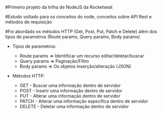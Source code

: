 #Primeiro projeto da trilha de NodeJS da Rocketseat

#Estudo voltado para os conceitos do node, conceitos sobre API Rest e métodos 
de requisição

#Foi abordado os métodos HTTP (Get, Post, Put, Patch e Delete) além dos tipos de
parametros (Route params, Query params, Body params)

- Tipos de parametros:
  + Route params => Identificar um recurso editar/deletar/buscar
  + Query params => Paginação/Filtro
  + Body params => Os objetos inserção/alteração (JSON)

- Métodos HTTP: 
  + GET - Buscar uma informação dentro de servidor
  + POST - Inserir uma informação dentro de servidor
  + PUT - Alterar uma informação dentro de servidor
  + PATCH - Alterar uma informação específica dentro de servidor
  + DELETE - Deletar uma informação dentro de servidor